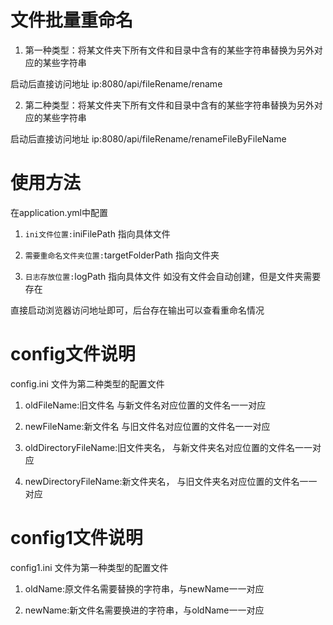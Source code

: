 # 文件批量重命名

1. 第一种类型：将某文件夹下所有文件和目录中含有的某些字符串替换为另外对应的某些字符串

启动后直接访问地址 ip:8080/api/fileRename/rename

2. 第二种类型：将某文件夹下所有文件和目录中含有的某些字符串替换为另外对应的某些字符串

启动后直接访问地址 ip:8080/api/fileRename/renameFileByFileName

# 使用方法

在application.yml中配置

1. `ini文件位置:`iniFilePath  指向具体文件

2. `需要重命名文件夹位置:`targetFolderPath  指向文件夹

3. `日志存放位置:`logPath  指向具体文件 如没有文件会自动创建，但是文件夹需要存在

直接启动浏览器访问地址即可，后台存在输出可以查看重命名情况

# config文件说明

config.ini  文件为第二种类型的配置文件

1. oldFileName:旧文件名 与新文件名对应位置的文件名一一对应

2. newFileName:新文件名 与旧文件名对应位置的文件名一一对应

3. oldDirectoryFileName:旧文件夹名， 与新文件夹名对应位置的文件名一一对应 

4. newDirectoryFileName:新文件夹名， 与旧文件夹名对应位置的文件名一一对应

# config1文件说明

config1.ini  文件为第一种类型的配置文件

1. oldName:原文件名需要替换的字符串，与newName一一对应

2. newName:新文件名需要换进的字符串，与oldName一一对应